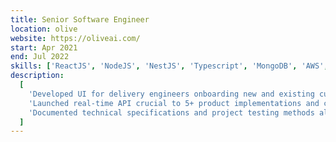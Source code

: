 ```yaml
---
title: Senior Software Engineer
location: olive
website: https://oliveai.com/
start: Apr 2021
end: Jul 2022
skills: ['ReactJS', 'NodeJS', 'NestJS', 'Typescript', 'MongoDB', 'AWS', 'Docker']
description:
  [
    'Developed UI for delivery engineers onboarding new and existing customers, to reduce overall lead time by 30%',
    'Launched real-time API crucial to 5+ product implementations and customer deadlines',
    'Documented technical specifications and project testing methods allowing new engineers to get familiar with proprietary software in a few weeks.',
  ]
---
```

